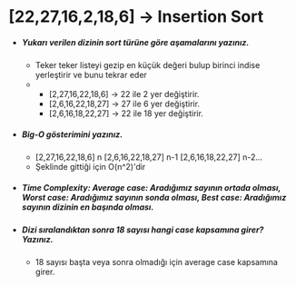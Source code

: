 # [22,27,16,2,18,6] -> Insertion Sort

- ##### Yukarı verilen dizinin sort türüne göre aşamalarını yazınız.
  - Teker teker listeyi gezip en küçük değeri bulup birinci indise yerleştirir ve bunu tekrar eder
  - - [2,27,16,22,18,6] -> 22 ile 2 yer değiştirir.
    - [2,6,16,22,18,27] -> 27 ile 6 yer değiştirir.
    - [2,6,16,18,22,27] -> 22 ile 18 yer değiştirir.

- ##### Big-O gösterimini yazınız.
  - [2,27,16,22,18,6] n
    [2,6,16,22,18,27] n-1
    [2,6,16,18,22,27] n-2...
  - Şeklinde gittiği için O(n^2)'dir
  
- ##### Time Complexity: Average case: Aradığımız sayının ortada olması, Worst case: Aradığımız sayının sonda olması, Best case: Aradığımız sayının dizinin en başında olması.

- ##### Dizi sıralandıktan sonra 18 sayısı hangi case kapsamına girer? Yazınız.
  - 18 sayısı başta veya sonra olmadığı için average case kapsamına girer.


